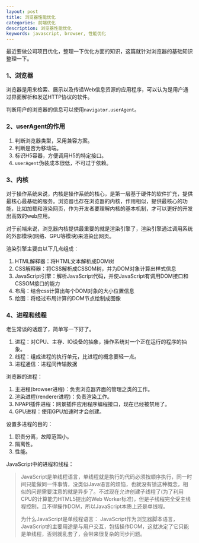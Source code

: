 ```yaml
---
layout: post
title: 浏览器性能优化
categories: 前端优化
description: 浏览器性能优化
keywords: javascript, browser, 性能优化
---
```


最近要做公司项目优化，整理一下优化方面的知识，这篇就针对浏览器的基础知识整理一下。

### 1、浏览器

浏览器是用来检索、展示以及传递Web信息资源的应用程序，可以认为是用户通过界面解析和发送HTTP协议的软件。

判断用户的浏览器的信息可以使用`navigator.userAgent`。


### 2、userAgent的作用

1. 判断浏览器类型，采用兼容方案。
2. 判断是否为移动端。
3. 标识H5容器，方便调用H5的特定接口。
4. `userAgent`伪装成本很低，不可过于依赖。

### 3、内核

对于操作系统来说，内核是操作系统的核心，是第一层基于硬件的软件扩充，提供最核心最基础的服务。浏览器也存在浏览器的内核，作用相似，提供最核心的功能，比如加载和渲染网页，作为开发者要理解内核的基本机制，才可以更好的开发出高效的web应用。

对于前端来说，浏览器内核提供最重要的就是渲染引擎了，渲染引擎通过调用系统的外部模块(网络、GPU等模块)来渲染出网页。

渲染引擎主要由以下几点组成：
1. HTML解释器：将HTML文本解析成DOM树
2. CSS解释器：将CSS解析成CSSOM树，并为DOM对象计算出样式信息
3. JavaScript引擎：解析JavaScript代码，并使JavaScript有调用DOM接口和CSSOM接口的能力
4. 布局：结合css计算出每个DOM对象的大小位置信息
5. 绘图：将经过布局计算的DOM节点绘制成图像  



### 4、进程和线程

老生常谈的话题了，简单写一下好了。
1. 进程：对CPU、主存、IO设备的抽象，操作系统对一个正在运行的程序的抽象。
2. 线程：组成进程的执行单元，比进程的概念要轻一点。
3. 进程通信：进程间传输数据


浏览器的进程：
1. 主进程(browser进程)：负责浏览器界面的管理之类的工作。
2. 渲染进程(renderer进程)：负责渲染工作。
3. NPAPI插件进程：网景插件应用程序编程接口，现在已经被禁用了。
4. GPU进程：使用GPU加速时才会创建。


设置多进程的目的：
1. 职责分离，故障范围小。
2. 隔离性。
3. 性能。


JavaScript中的进程和线程：
> JavaScript是单线程语言，单线程就是执行的代码必须按顺序执行，同一时间只能做同一件事情，没类似Java语言的烦恼，也就没有锁这种概念，相似的问题需要注意的就是异步了。不过现在允许创建子线程了(为了利用CPU的计算能力HTML5提出的Web Worker标准)，但是子线程完全受主线程控制，且不得操作DOM，所以JavaScript本质上还是单线程。
>
> 为什么JavaScript是单线程语言： JavaScript作为浏览器脚本语言，JavaScript的主要用途是与用户交互，包括操作DOM，这就决定了它只能是单线程，否则就乱套了，会带来很复杂的同步问题。


